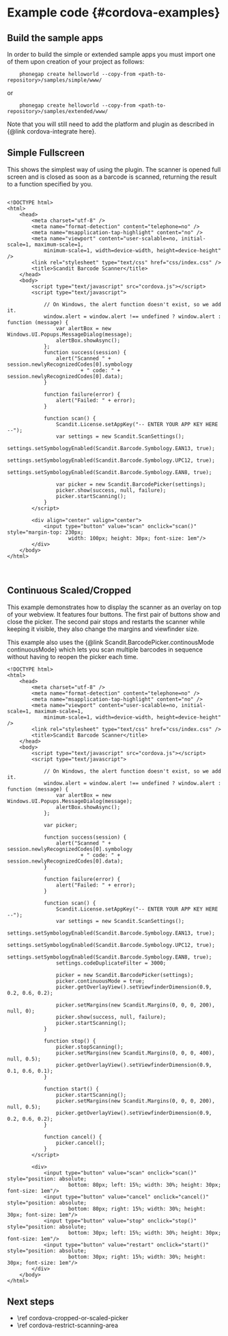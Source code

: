 Example code     {#cordova-examples}
===================================

## Build the sample apps

In order to build the simple or extended sample apps you must import one of them upon creation of your project as follows:

~~~~~~~~~~~~~~~~~~~~~~~~~~~~~~~~~~~~{.java}
    phonegap create helloworld --copy-from <path-to-repository>/samples/simple/www/
~~~~~~~~~~~~~~~~~~~~~~~~~~~~~~~~~~~~

or

~~~~~~~~~~~~~~~~~~~~~~~~~~~~~~~~~~~~{.java}
    phonegap create helloworld --copy-from <path-to-repository>/samples/extended/www/
~~~~~~~~~~~~~~~~~~~~~~~~~~~~~~~~~~~~

Note that you will still need to add the platform and plugin as described in {@link cordova-integrate here}.


## Simple Fullscreen

This shows the simplest way of using the plugin. The scanner is opened full screen and is closed as soon as a barcode is scanned, returning the result to a function specified by you.

~~~~~~~~~~~~~~~~~~~~~~~~~~~~~~~~~~~~{.java}

<!DOCTYPE html>
<html>
    <head>
        <meta charset="utf-8" />
        <meta name="format-detection" content="telephone=no" />
        <meta name="msapplication-tap-highlight" content="no" />
        <meta name="viewport" content="user-scalable=no, initial-scale=1, maximum-scale=1, 
        	minimum-scale=1, width=device-width, height=device-height" />
        <link rel="stylesheet" type="text/css" href="css/index.css" />
        <title>Scandit Barcode Scanner</title>
    </head>
    <body>
        <script type="text/javascript" src="cordova.js"></script>
        <script type="text/javascript">

            // On Windows, the alert function doesn't exist, so we add it.
            window.alert = window.alert !== undefined ? window.alert : function (message) {
                var alertBox = new Windows.UI.Popups.MessageDialog(message);
                alertBox.showAsync();
            };
            function success(session) {
				alert("Scanned " + session.newlyRecognizedCodes[0].symbology 
						+ " code: " + session.newlyRecognizedCodes[0].data);
            }

            function failure(error) {
                alert("Failed: " + error);
            }

            function scan() {
				Scandit.License.setAppKey("-- ENTER YOUR APP KEY HERE --");
				var settings = new Scandit.ScanSettings();
				settings.setSymbologyEnabled(Scandit.Barcode.Symbology.EAN13, true);
				settings.setSymbologyEnabled(Scandit.Barcode.Symbology.UPC12, true);
				settings.setSymbologyEnabled(Scandit.Barcode.Symbology.EAN8, true);
			
				var picker = new Scandit.BarcodePicker(settings);
				picker.show(success, null, failure);
				picker.startScanning();
            }
        </script>

        <div align="center" valign="center">
            <input type="button" value="scan" onclick="scan()" style="margin-top: 230px; 
            		width: 100px; height: 30px; font-size: 1em"/>
        </div>
    </body>
</html>

~~~~~~~~~~~~~~~~~~~~~~~~~~~~~~~~~~~~

<br/>


## Continuous Scaled/Cropped

This example demonstrates how to display the scanner as an overlay on top of your webview. It features four buttons. The first pair of buttons show and close the picker. The second pair stops and restarts the scanner while keeping it visible, they also change the margins and viewfinder size.

This example also uses the {@link Scandit.BarcodePicker.continousMode continuousMode} which lets you scan multiple barcodes in sequence without having to reopen the picker each time.

~~~~~~~~~~~~~~~~~~~~~~~~~~~~~~~~~~~~{.java}
<!DOCTYPE html>
<html>
    <head>
        <meta charset="utf-8" />
        <meta name="format-detection" content="telephone=no" />
        <meta name="msapplication-tap-highlight" content="no" />
        <meta name="viewport" content="user-scalable=no, initial-scale=1, maximum-scale=1, 
        	minimum-scale=1, width=device-width, height=device-height" />
        <link rel="stylesheet" type="text/css" href="css/index.css" />
        <title>Scandit Barcode Scanner</title>
    </head>
    <body>
        <script type="text/javascript" src="cordova.js"></script>
        <script type="text/javascript">
			
            // On Windows, the alert function doesn't exist, so we add it.
            window.alert = window.alert !== undefined ? window.alert : function (message) {
                var alertBox = new Windows.UI.Popups.MessageDialog(message);
                alertBox.showAsync();
            };

			var picker;
			
            function success(session) {
				alert("Scanned " + session.newlyRecognizedCodes[0].symbology 
						+ " code: " + session.newlyRecognizedCodes[0].data);
            }

            function failure(error) {
                alert("Failed: " + error);
            }
            
            function scan() {
				Scandit.License.setAppKey("-- ENTER YOUR APP KEY HERE --");
				var settings = new Scandit.ScanSettings();
				settings.setSymbologyEnabled(Scandit.Barcode.Symbology.EAN13, true);
				settings.setSymbologyEnabled(Scandit.Barcode.Symbology.UPC12, true);
				settings.setSymbologyEnabled(Scandit.Barcode.Symbology.EAN8, true);
				settings.codeDuplicateFilter = 3000;
			
				picker = new Scandit.BarcodePicker(settings);
				picker.continuousMode = true;
				picker.getOverlayView().setViewfinderDimension(0.9, 0.2, 0.6, 0.2);
			
				picker.setMargins(new Scandit.Margins(0, 0, 0, 200), null, 0);
				picker.show(success, null, failure);
				picker.startScanning();
            }

            function stop() {
            	picker.stopScanning();
            	picker.setMargins(new Scandit.Margins(0, 0, 0, 400), null, 0.5);
				picker.getOverlayView().setViewfinderDimension(0.9, 0.1, 0.6, 0.1);
            }

            function start() {
            	picker.startScanning();
            	picker.setMargins(new Scandit.Margins(0, 0, 0, 200), null, 0.5);
				picker.getOverlayView().setViewfinderDimension(0.9, 0.2, 0.6, 0.2);
            }

            function cancel() {
            	picker.cancel();
            }
        </script>

        <div>
            <input type="button" value="scan" onclick="scan()" style="position: absolute; 
            		bottom: 80px; left: 15%; width: 30%; height: 30px; font-size: 1em"/>
            <input type="button" value="cancel" onclick="cancel()" style="position: absolute;
            		bottom: 80px; right: 15%; width: 30%; height: 30px; font-size: 1em"/>
            <input type="button" value="stop" onclick="stop()" style="position: absolute; 
            		bottom: 30px; left: 15%; width: 30%; height: 30px; font-size: 1em"/>
            <input type="button" value="restart" onclick="start()" style="position: absolute; 
            		bottom: 30px; right: 15%; width: 30%; height: 30px; font-size: 1em"/>
        </div>
    </body>
</html>

~~~~~~~~~~~~~~~~~~~~~~~~~~~~~~~~~~~~

## Next steps

* \ref cordova-cropped-or-scaled-picker
* \ref cordova-restrict-scanning-area

